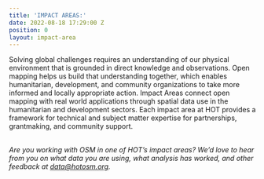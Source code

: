 ```yaml
---
title: 'IMPACT AREAS:'
date: 2022-08-18 17:29:00 Z
position: 0
layout: impact-area
---
```


Solving global challenges requires an understanding of our physical environment that is grounded in direct knowledge and observations. Open mapping helps us build that understanding together, which enables humanitarian, development, and community organizations to take more informed and locally appropriate action. 
Impact Areas connect open mapping with real world applications through spatial data use in the humanitarian and development sectors. Each impact area at HOT provides a framework for technical and subject matter expertise for partnerships, grantmaking, and community support.  
<br>

*Are you working with OSM in one of HOT’s impact areas? We’d love to hear from you on what data you are using, what analysis has worked, and other feedback at data@hotosm.org.*

